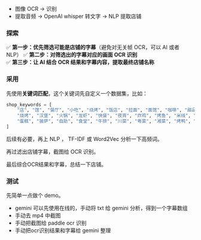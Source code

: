 - 图像 OCR -> 识别
- 提取音频 -> OpenAI whisper 转文字 -> NLP 提取店铺

### 探索

✅ **第一步：优先筛选可能是店铺的字幕**（避免对无关帧 OCR，可以 AI 或者 NLP）
✅ **第二步：对筛选出的字幕对应的画面 OCR 识别**  
✅ **第三步：让 AI 结合 OCR 结果和字幕内容，提取最终店铺名称**

### 采用

先使用**关键词匹配**，这个关键词先自定义一个数据集，比如：
```python
shop_keywords = [
    "店", "馆", "餐厅", "小吃", "烧烤", "饭店", "拉面", "面馆", "咖啡", "甜品", "酒吧", "奶茶",
    "烧烤", "汉堡", "火锅", "龙虾", "快餐", "夜宵", "炸鸡", "烤鱼", "米线", "粥", "日料", "烧肉",
    "蛋糕", "披萨", "自助", "食堂", "牛排", "川菜", "粤菜", "湘菜", "烤鸭", "生煎", "豆浆"
]
```

后续有必要，再上 NLP ， TF-IDF 或 Word2Vec 分析一下高频词。

再过滤出店铺字幕，截图给 OCR 识别。

最后综合OCR结果和字幕，总结一下店铺。


### 测试

先简单一点做个 demo。
- gemini 可以先使用在线的，手动将 txt 给 gemini 分析，得到一个字幕数组
- 手动去 mp4 中截图
- 手动把截图给 paddle ocr 识别
- 手动把ocr识别结果和字幕给 gemini 整理
